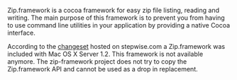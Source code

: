 Zip.framework is a cocoa framework for easy zip file listing, reading and writing. The main purpose of this framework is to prevent you from having to use command line utilities in your application by providing a native Cocoa interface.

According to the [changeset](http://www.stepwise.com/Articles/FirstImpressions/MacOSXServer1.2/DeveloperLibs.pkg-files.html) hosted on stepwise.com a Zip.framework was included with Mac OS X Server 1.2. This framework is not available anymore. The zip-framework project does not try to copy the Zip.framework API and cannot be used as a drop in replacement.